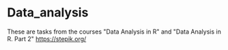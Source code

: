 # Data_analysis
These are tasks from the courses "Data Analysis in R" and "Data Analysis in R. Part 2" https://stepik.org/
